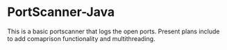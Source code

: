 # PortScanner-Java
This is a basic portscanner that logs the open ports. Present plans include to add comaprison functionality and multithreading.
